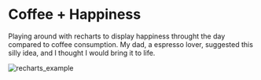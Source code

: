 # Coffee + Happiness

Playing around with recharts to display happiness throught the day compared to coffee consumption.
My dad, a espresso lover, suggested this silly idea, and I thought I would bring it to life.

![recharts_example](https://github.com/user-attachments/assets/89efee4d-a433-4f31-804a-84522e630d38)


